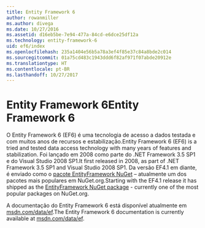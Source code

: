 ```yaml
---
title: Entity Framework 6
author: rowanmiller
ms.author: divega
ms.date: 10/27/2016
ms.assetid: d16eb5be-7e94-477a-84cd-e6dce25df12a
ms.technology: entity-framework-6
uid: ef6/index
ms.openlocfilehash: 235a1404e56b5a78a3ef4f85e37c84a8bde2c014
ms.sourcegitcommit: 01a75cd483c1943ddd6f82af971f07abde20912e
ms.translationtype: HT
ms.contentlocale: pt-BR
ms.lasthandoff: 10/27/2017
---
```

# <a name="entity-framework-6"></a><span data-ttu-id="ea3f5-102">Entity Framework 6</span><span class="sxs-lookup"><span data-stu-id="ea3f5-102">Entity Framework 6</span></span>

<span data-ttu-id="ea3f5-103">O Entity Framework 6 (EF6) é uma tecnologia de acesso a dados testada e com muitos anos de recursos e estabilização.</span><span class="sxs-lookup"><span data-stu-id="ea3f5-103">Entity Framework 6 (EF6) is a tried and tested data access technology with many years of features and stabilization.</span></span> <span data-ttu-id="ea3f5-104">Foi lançado em 2008 como parte do .NET Framework 3.5 SP1 e do Visual Studio 2008 SP1.</span><span class="sxs-lookup"><span data-stu-id="ea3f5-104">It first released in 2008, as part of .NET Framework 3.5 SP1 and Visual Studio 2008 SP1.</span></span> <span data-ttu-id="ea3f5-105">Da versão EF4.1 em diante, é enviado como o [pacote EntityFramework NuGet](https://www.nuget.org/packages/EntityFramework/) – atualmente um dos pacotes mais populares em NuGet.org.</span><span class="sxs-lookup"><span data-stu-id="ea3f5-105">Starting with the EF4.1 release it has shipped as the [EntityFramework NuGet package](https://www.nuget.org/packages/EntityFramework/) - currently one of the most popular packages on NuGet.org.</span></span>

<span data-ttu-id="ea3f5-106">A documentação do Entity Framework 6 está disponível atualmente em [msdn.com/data/ef](http://msdn.com/data/ef).</span><span class="sxs-lookup"><span data-stu-id="ea3f5-106">The Entity Framework 6 documentation is currently available at [msdn.com/data/ef](http://msdn.com/data/ef).</span></span>
